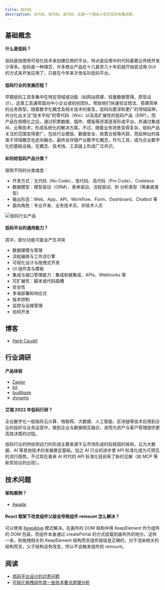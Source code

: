 ```yaml
---
title: 低代码
description: 无代码、低代码、高代码，这是一个围绕人机交互的有趣话题。
---
```


## 基础概念

#### 什么是低码？

低码是指使用可视化技术来创建应用的平台，特点是应用中的代码量要比传统开发少得多。低码是一种理念，许多商业产品在十几甚至几十年前就开始尝试用 GUI 的方式来开发应用了，只是在今年来才改名叫低码平台。

#### 低码行业的发展历程？

早期低码工具多集中在特定领域或功能（如网站搭建、轻量数据管理、原型设计）。这类工具通常面向中小企业或初创团队，帮助他们快速验证想法、搭建简单的业务原型。随着数字化概念及相关技术的普及，低码向更深和更广的领域延伸，并分化出关注“技术平权”的零代码（Wix）以及高扩展性的低码产品（ERP）。而产品在规模化之后，通过积累数据、插件、模版等资源逐渐形成平台，并通过集成 AI、云等技术，形成系统化的解决方案。不过，随着业务场景变得复杂，低码产品关注的范围变得更广，包括行业模版、数据安全、政策合规等内容，而延伸出的各类子领域概念也走向融合。最终会伴随产业数字化概念，作为工具，成为企业数字化的基础设施，在概念、技术栈、工具链上形成广泛共识。

#### 如何给低码产品分类？

按照不同的分类维度：

* 开发方式：无代码（No Code）、低代码、高代码（Pro Code）、Codeless
* 数据模型：模型驱动（ORM）、表单驱动、流程驱动、BI 分析类型（等垂直类型）
* 输出形态：Web、App、API、Workflow、Form、Dashboard、Chatbot 等
* 面向角色：专业开发、业务技术员、非技术人员

![低码行业产品](https://mgear-image.oss-cn-shanghai.aliyuncs.com/image/other/202502201358374.jpg)

#### 低码平台的通用能力？

其中，部分功能可能会产生冲突

* 数据建模与管理
* 流程编排与工作流引擎
* 可视化设计与拖拽式开发
* UI 组件库与模板
* 集成与接口管理能力：集成和被集成，APIs、Webhooks 等
* 可扩展性：脚本或代码插槽
* 安全性
* 多端部署和响应式
* 版本控制
* 监控与运维管理
* 协同开发

## 博客

* [Herb Caudill](/maps/_blogs/herb-caudill)

## 行业调研

#### 产品体验

* [Zapier](/maps/products/zapier) 
* [bit](/maps/_products/bit)
* [budibase](/maps/_products/budibase)
* [dynamo](/maps/_products/dynamo)

#### 艾瑞 2022 年低码行研？

企业数字化一般指将云计算、物联网、大数据、人工智能、区块链等技术应用到企业的组织与业务运营中，做到企业与数据相互融合，进而为资产与客户管理提供更高效决策的过程。

低码行业的供给侧动力的形成主要来源于云市场形成的较稳固的格局，云为大数据、AI 等其他技术的发展奠定基础。加之 AI 行业的进步使 API 标准化成为可预见的流行趋势。不过现在看来 AI 时代的 API 标准化目前有了新的见解（如 MCP 等新型协议的出现）。

## 技术问题

#### 架构案例？

* [Awade](/source-code/_architecture/awade)

#### React 框架下改变组件父级会导致组件 remount 怎么解决？

可以使用 [KeepAlive](https://mp.weixin.qq.com/s/1fYO__dfUy2MIjHi3IJrmg) 模式解决。在画布的 DOM 结构中用 KeepElement 作为组件的 DOM 包装，而组件本身通过 createPortal 的方式挂载到画布外的地方。这样一来，和拖拽相关的 KeepElement 结构而言组件层级是正确的，对于渲染相关的结构而言，父子结构没有改变，所以不会触发组件的 remount。

## 阅读

* [低码平台设计的边界问题](https://zhuanlan.zhihu.com/p/361233277)
* [可视化拖拽组件库一些技术要点原理分析](https://juejin.cn/post/6918881497264947207)
